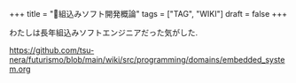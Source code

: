 +++
title = "📝組込みソフト開発概論"
tags = ["TAG", "WIKI"]
draft = false
+++

わたしは長年組込みソフトエンジニアだった気がした.

<https://github.com/tsu-nera/futurismo/blob/main/wiki/src/programming/domains/embedded_system.org>
